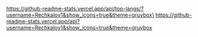 https://github-readme-stats.vercel.app/api/top-langs/?username=Rechkalov1&show_icons=true&theme=gruvbox\
https://github-readme-stats.vercel.app/api?username=Rechkalov1&show_icons=true&theme=gruvbox

